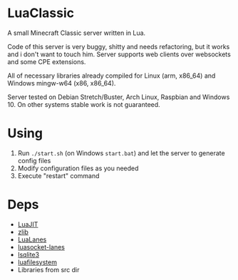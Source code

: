 # LuaClassic
A small Minecraft Classic server written in Lua.

Code of this server is very buggy, shitty and needs refactoring, but it works and i don't want to touch him.
Server supports web clients over websockets and some CPE extensions.

All of necessary libraries already compiled for Linux (arm, x86_64) and Windows mingw-w64 (x86, x86_64).

Server tested on Debian Stretch/Buster, Arch Linux, Raspbian and Windows 10. On other systems stable work is not guaranteed.

# Using
1. Run ```./start.sh``` (on Windows ```start.bat```) and let the server to generate config files
3. Modify configuration files as you needed
4. Execute "restart" command

# Deps
* [LuaJIT](http://luajit.org/download.html)
* [zlib](https://www.zlib.net/)
* [LuaLanes](https://github.com/LuaLanes/lanes)
* [luasocket-lanes](https://github.com/LuaDist-testing/luasocket-lanes)
* [lsqlite3](https://github.com/LuaDist/lsqlite3)
* [luafilesystem](https://github.com/keplerproject/luafilesystem)
* Libraries from src dir
